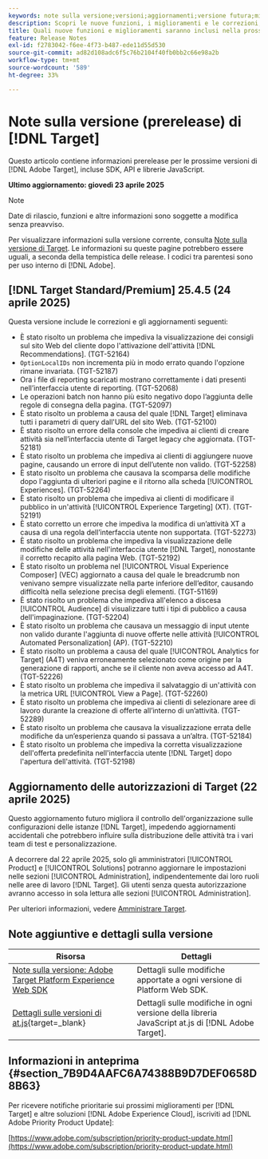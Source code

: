 ```yaml
---
keywords: note sulla versione;versioni;aggiornamenti;versione futura;miglioramenti;nuove funzioni;correzioni;aggiornamenti;prerelease;early access
description: Scopri le nuove funzioni, i miglioramenti e le correzioni, compresi SDK, API e librerie JavaScript, inclusi nella prossima versione di [!DNL Adobe Target].
title: Quali nuove funzioni e miglioramenti saranno inclusi nella prossima versione [!DNL Target] ?
feature: Release Notes
exl-id: f2783042-f6ee-4f73-b487-ede11d55d530
source-git-commit: ad82d108adc6f5c76b2104f40fb0bb2c66e98a2b
workflow-type: tm+mt
source-wordcount: '589'
ht-degree: 33%

---
```


# Note sulla versione (prerelease) di [!DNL Target]

Questo articolo contiene informazioni prerelease per le prossime versioni di [!DNL Adobe Target], incluse SDK, API e librerie JavaScript.

**Ultimo aggiornamento: giovedì 23 aprile 2025**

>[!NOTE]
>
>Date di rilascio, funzioni e altre informazioni sono soggette a modifica senza preavviso.
>
>Per visualizzare informazioni sulla versione corrente, consulta [Note sulla versione di Target](release-notes.md). Le informazioni su queste pagine potrebbero essere uguali, a seconda della tempistica delle release. I codici tra parentesi sono per uso interno di [!DNL Adobe].

## [!DNL Target Standard/Premium] 25.4.5 (24 aprile 2025)

Questa versione include le correzioni e gli aggiornamenti seguenti:

* È stato risolto un problema che impediva la visualizzazione dei consigli sul sito Web del cliente dopo l&#39;attivazione dell&#39;attività [!DNL Recommendations]. (TGT-52164)
* `OptionLocalIDs` non incrementa più in modo errato quando l&#39;opzione rimane invariata. (TGT-52187)
* Ora i file di reporting scaricati mostrano correttamente i dati presenti nell’interfaccia utente di reporting. (TGT-52068)
* Le operazioni batch non hanno più esito negativo dopo l’aggiunta delle regole di consegna della pagina. (TGT-52097)
* È stato risolto un problema a causa del quale [!DNL Target] eliminava tutti i parametri di query dall&#39;URL del sito Web. (TGT-52100)
* È stato risolto un errore della console che impediva ai clienti di creare attività sia nell’interfaccia utente di Target legacy che aggiornata. (TGT-52181)
* È stato risolto un problema che impediva ai clienti di aggiungere nuove pagine, causando un errore di input dell’utente non valido. (TGT-52258)
* È stato risolto un problema che causava la scomparsa delle modifiche dopo l&#39;aggiunta di ulteriori pagine e il ritorno alla scheda [!UICONTROL Experiences]. (TGT-52264)
* È stato risolto un problema che impediva ai clienti di modificare il pubblico in un&#39;attività [!UICONTROL Experience Targeting] (XT). (TGT-52191)
* È stato corretto un errore che impediva la modifica di un’attività XT a causa di una regola dell’interfaccia utente non supportata. (TGT-52273)
* È stato risolto un problema che impediva la visualizzazione delle modifiche delle attività nell&#39;interfaccia utente [!DNL Target], nonostante il corretto recapito alla pagina Web. (TGT-52192)
* È stato risolto un problema nel [!UICONTROL Visual Experience Composer] (VEC) aggiornato a causa del quale le breadcrumb non venivano sempre visualizzate nella parte inferiore dell’editor, causando difficoltà nella selezione precisa degli elementi. (TGT-51169)
* È stato risolto un problema che impediva all&#39;elenco a discesa [!UICONTROL Audience] di visualizzare tutti i tipi di pubblico a causa dell&#39;impaginazione. (TGT-52204)
* È stato risolto un problema che causava un messaggio di input utente non valido durante l&#39;aggiunta di nuove offerte nelle attività [!UICONTROL Automated Personalization] (AP). (TGT-52210)
* È stato risolto un problema a causa del quale [!UICONTROL Analytics for Target] (A4T) veniva erroneamente selezionato come origine per la generazione di rapporti, anche se il cliente non aveva accesso ad A4T. (TGT-52226)
* È stato risolto un problema che impediva il salvataggio di un&#39;attività con la metrica URL [!UICONTROL View a Page]. (TGT-52260)
* È stato risolto un problema che impediva ai clienti di selezionare aree di lavoro durante la creazione di offerte all’interno di un’attività. (TGT-52289)
* È stato risolto un problema che causava la visualizzazione errata delle modifiche da un’esperienza quando si passava a un’altra. (TGT-52184)
* È stato risolto un problema che impediva la corretta visualizzazione dell&#39;offerta predefinita nell&#39;interfaccia utente [!DNL Target] dopo l&#39;apertura dell&#39;attività. (TGT-52198)

## Aggiornamento delle autorizzazioni di Target (22 aprile 2025)

Questo aggiornamento futuro migliora il controllo dell&#39;organizzazione sulle configurazioni delle istanze [!DNL Target], impedendo aggiornamenti accidentali che potrebbero influire sulla distribuzione delle attività tra i vari team di test e personalizzazione.

A decorrere dal 22 aprile 2025, solo gli amministratori [!UICONTROL Product] e [!UICONTROL Solutions] potranno aggiornare le impostazioni nelle sezioni [!UICONTROL Administration], indipendentemente dai loro ruoli nelle aree di lavoro [!DNL Target]. Gli utenti senza questa autorizzazione avranno accesso in sola lettura alle sezioni [!UICONTROL Administration].

Per ulteriori informazioni, vedere [Amministrare Target](/help/main/administrating-target/start-target.md).

## Note aggiuntive e dettagli sulla versione

| Risorsa | Dettagli |
|--- |--- |
| [Note sulla versione: Adobe Target Platform Experience Web SDK](https://experienceleague.adobe.com/docs/experience-platform/edge/release-notes.html?lang=it) | Dettagli sulle modifiche apportate a ogni versione di Platform Web SDK. |
| [Dettagli sulle versioni di at.js](https://experienceleague.adobe.com/docs/target-dev/developer/client-side/at-js-implementation/target-atjs-versions.html?lang=it){target=_blank} | Dettagli sulle modifiche in ogni versione della libreria JavaScript at.js di [!DNL Adobe Target]. |

## Informazioni in anteprima {#section_7B9D4AAFC6A74388B9D7DEF0658D8B63}

Per ricevere notifiche prioritarie sui prossimi miglioramenti per [!DNL Target] e altre soluzioni [!DNL Adobe Experience Cloud], iscriviti ad [!DNL Adobe Priority Product Update]:

[https://www.adobe.com/subscription/priority-product-update.html](https://www.adobe.com/subscription/priority-product-update.html)
